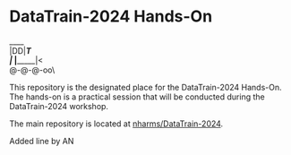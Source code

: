 # DataTrain-2024 Hands-On
\____       
|DD|____T_      
|_ |_______|<             
 @-@-@-oo\


This repository is the designated place for the DataTrain-2024 Hands-On. The hands-on is a practical session that will be conducted during the DataTrain-2024 workshop.

The main repository is located at [nharms/DataTrain-2024](https://github.com/nharms-awi/DataTrain-2024).

Added line by AN
